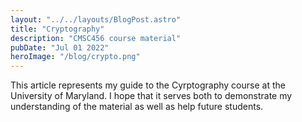 ```yaml
---
layout: "../../layouts/BlogPost.astro"
title: "Cryptography"
description: "CMSC456 course material"
pubDate: "Jul 01 2022"
heroImage: "/blog/crypto.png"
---
```

This article represents my guide to the Cyrptography course at the University of Maryland. I hope that it serves both to demonstrate my understanding of the material as well as help future students.